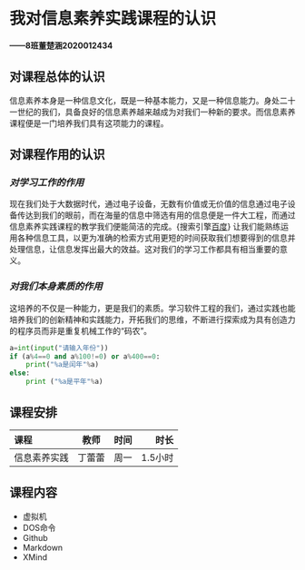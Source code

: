 # 我对信息素养实践课程的认识

**——8班董楚涵2020012434**

## 对课程总体的认识

  信息素养本身是一种信息文化，既是一种基本能力，又是一种信息能力。身处二十一世纪的我们，具备良好的信息素养越来越成为对我们一种新的要求。而信息素养课程便是一门培养我们具有这项能力的课程。

## 对课程作用的认识

### *对学习工作的作用*

  现在我们处于大数据时代，通过电子设备，无数有价值或无价值的信息通过电子设备传达到我们的眼前，而在海量的信息中筛选有用的信息便是一件大工程，而通过信息素养实践课程的教学我们便能简洁的完成。{搜索引擎[百度](https://www.baidu.com/)}
  让我们能熟练运用各种信息工具，以更为准确的检索方式用更短的时间获取我们想要得到的信息并处理信息，让信息发挥出最大的效益。这对我们的学习工作都具有相当重要的意义。

### *对我们本身素质的作用*

  这培养的不仅是一种能力，更是我们的素质。学习软件工程的我们，通过实践也能培养我们的创新精神和实践能力，开拓我们的思维，不断进行探索成为具有创造力的程序员而非是重复机械工作的“码农”。

```python
a=int(input("请输入年份"))
if (a%4==0 and a%100!=0) or a%400==0:
    print("%a是闰年"%a)
else:
    print ("%a是平年"%a)
```

## 课程安排

| 课程         |  教师  | 时间 |    时长 |
| :----------- | :----: | :--: | ------: |
| 信息素养实践 | 丁蕾蕾 | 周一 | 1.5小时 |

## 课程内容

- 虚拟机
- DOS命令
- Github
- Markdown
- XMind

